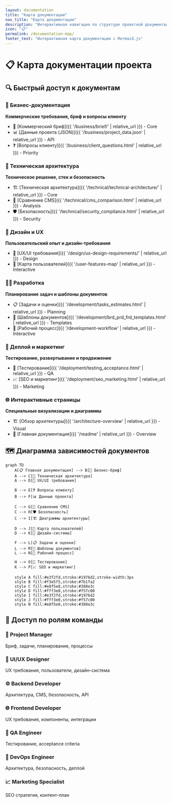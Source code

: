 ```yaml
---
layout: documentation
title: "Карта документации"
nav_title: "Карта документации"
description: "Интерактивная навигация по структуре проектной документации"
icon: "📋"
permalink: /documentation-map/
footer_text: "Интерактивная карта документации с Mermaid.js"
---
```


# 📋 Карта документации проекта

## 🔍 Быстрый доступ к документам

### 💼 Бизнес-документация
**Коммерческие требования, бриф и вопросы клиенту**

- 📄 [Коммерческий бриф]({{ '/business/brief/' | relative_url }}) - Core
- 📊 [Данные проекта (JSON)]({{ '/business/project_data.json' | relative_url }}) - API
- ❓ [Вопросы клиенту]({{ '/business/client_questions.html' | relative_url }}) - Priority

### 🔧 Техническая архитектура
**Техническое решение, стек и безопасность**

- 🏗️ [Техническая архитектура]({{ '/technical/technical-architecture/' | relative_url }}) - Core
- 📝 [Сравнение CMS]({{ '/technical/cms_comparison.html' | relative_url }}) - Analysis
- 🛡️ [Безопасность]({{ '/technical/security_compliance.html' | relative_url }}) - Security

### 🎨 Дизайн и UX
**Пользовательский опыт и дизайн-требования**

- 🎨 [UX/UI требования]({{ '/design/ux-design-requirements/' | relative_url }}) - Design
- 👤 [Карта пользователей]({{ '/user-features-map' | relative_url }}) - Interactive

### 👩‍💻 Разработка
**Планирование задач и шаблоны документов**

- 📋 [Задачи и оценки]({{ '/development/tasks_estimates.html' | relative_url }}) - Planning
- 📑 [Шаблоны документов]({{ '/development/brd_prd_frd_templates.html' | relative_url }}) - Templates
- 🔄 [Рабочий процесс]({{ '/development-workflow' | relative_url }}) - Interactive

### 🚀 Деплой и маркетинг
**Тестирование, развертывание и продвижение**

- 🧪 [Тестирование]({{ '/deployment/testing_acceptance.html' | relative_url }}) - QA
- 📈 [SEO и маркетинг]({{ '/deployment/seo_marketing.html' | relative_url }}) - Marketing

### 🌐 Интерактивные страницы
**Специальные визуализации и диаграммы**

- 🏗️ [Обзор архитектуры]({{ '/architecture-overview' | relative_url }}) - Visual
- 📖 [Главная документация]({{ '/readme' | relative_url }}) - Overview

## 🗺️ Диаграмма зависимостей документов

```mermaid
graph TD
    A[📋 Главная документация] --> B[💼 Бизнес-бриф]
    A --> C[🔧 Техническая архитектура]
    A --> D[🎨 UX/UI требования]

    B --> E[❓ Вопросы клиенту]
    B --> F[📊 Данные проекта]

    C --> G[📝 Сравнение CMS]
    C --> H[🛡️ Безопасность]
    C --> I[🏗️ Диаграммы архитектуры]

    D --> J[👤 Карта пользователей]
    D --> K[🎨 Дизайн-система]

    F --> L[📋 Задачи и оценки]
    L --> M[📑 Шаблоны документов]
    L --> N[🔄 Рабочий процесс]

    H --> O[🧪 Тестирование]
    K --> P[📈 SEO и маркетинг]

    style A fill:#e3f2fd,stroke:#1976d2,stroke-width:3px
    style B fill:#f3e5f5,stroke:#7b1fa2
    style C fill:#e8f5e8,stroke:#388e3c
    style D fill:#fff3e0,stroke:#f57c00
    style I fill:#e3f2fd,stroke:#1976d2
    style J fill:#fff3e0,stroke:#f57c00
    style N fill:#e8f5e8,stroke:#388e3c
```

## 👥 Доступ по ролям команды

### 🏢 Project Manager
Бриф, задачи, планирование, процессы

### 🎨 UI/UX Designer
UX требования, пользователи, дизайн-система

### ⚙️ Backend Developer
Архитектура, CMS, безопасность, API

### 🌐 Frontend Developer
UX требования, компоненты, интеграции

### 🧪 QA Engineer
Тестирование, acceptance criteria

### 🚀 DevOps Engineer
Архитектура, безопасность, деплой

### 📈 Marketing Specialist
SEO стратегия, контент-план